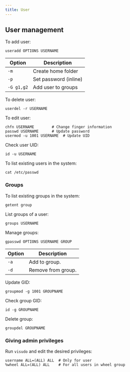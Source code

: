 ```yaml
---
title: User
---
```


## User management

To add user:

```shell
useradd OPTIONS USERNAME
```

| Option | Description |
| --- | --- |
| `-m` | Create home folder |
| `-p` | Set password (inline) |
| `-G g1,g2` | Add user to groups |

To delete user:

```shell
userdel -r USERNAME
```

To edit user:

```shell
chfn USERNAME        # Change finger information
passwd USERNAME      # Update password
usermod -u 1001 USERNAME  # Update UID
```

Check user UID:

```shell
id -u USERNAME
```

To list existing users in the system:

```shell
cat /etc/passwd
```

### Groups

To list existing groups in the system:

```shell
getent group
```

List groups of a user:

```shell
groups USERNAME
```

Manage groups:

```shell
gpasswd OPTIONS USERNAME GROUP
```

| Option | Description |
| --- | --- |
| `-a` | Add to group. |
| `-d` | Remove from group. |

Update GID:

```shell
groupmod -g 1001 GROUPNAME
```

Check group GID:

```shell
id -g GROUPNAME
```

Delete group:

```shell
groupdel GROUPNAME
```

### Giving admin privileges

Run `visudo` and edit the desired privileges:

```shell
username ALL=(ALL) ALL  # Only for user
%wheel ALL=(ALL) ALL    # For all users in wheel group
```
